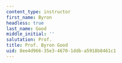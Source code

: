 ```yaml
---
content_type: instructor
first_name: Byron
headless: true
last_name: Good
middle_initial: ''
salutation: Prof.
title: Prof. Byron Good
uid: 8ee4d966-35e3-4670-1ddb-a5918b8461c1
---
```

